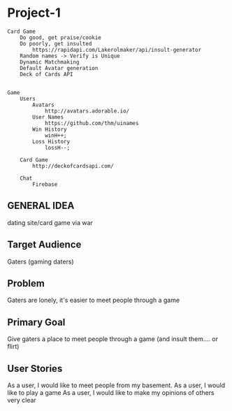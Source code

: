 # Project-1


   <!-- #region outline -->

    Card Game
        Do good, get praise/cookie
        Do poorly, get insulted
            https://rapidapi.com/Lakerolmaker/api/insult-generator
        Random names -> Verify is Unique
        Dynamic Matchmaking
        Default Avatar generation
        Deck of Cards API


    Game
        Users
            Avatars
                http://avatars.adorable.io/
            User Names
                https://github.com/thm/uinames
            Win History
                winH++;
            Loss History
                lossH--;

        Card Game
            http://deckofcardsapi.com/

        Chat
            Firebase


   <!-- #endregion -->

   ## GENERAL IDEA
   dating site/card game via war

   ## Target Audience
   Gaters (gaming daters)

   ## Problem
   Gaters are lonely, it's easier to meet people through a game

   ## Primary Goal
   Give gaters a place to meet people through a game (and insult them.... or flirt)

   ## User Stories
   As a user, I would like to meet people from my basement.
   As a user, I would like to play a game
   As a user, I would like to make my opinions of others very clear